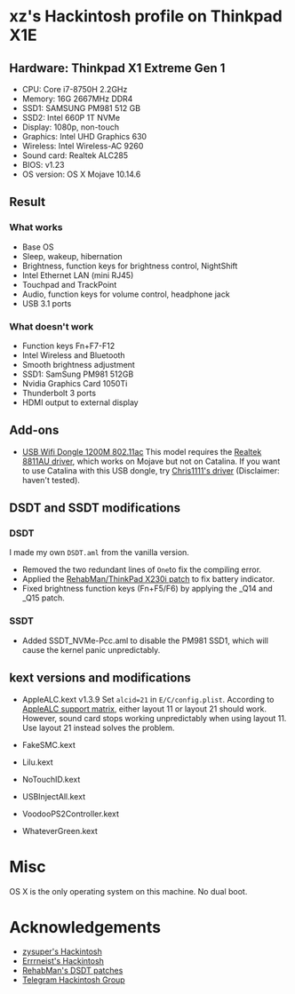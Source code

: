 # xz's Hackintosh profile on Thinkpad X1E

## Hardware: Thinkpad X1 Extreme Gen 1

- CPU: Core i7-8750H 2.2GHz
- Memory: 16G 2667MHz DDR4
- SSD1: SAMSUNG PM981 512 GB
- SSD2: Intel 660P 1T NVMe
- Display: 1080p, non-touch
- Graphics: Intel UHD Graphics 630
- Wireless: Intel Wireless-AC 9260
- Sound card: Realtek ALC285
- BIOS: v1.23
- OS version: OS X Mojave 10.14.6

## Result

### What works

- Base OS
- Sleep, wakeup, hibernation
- Brightness, function keys for brightness control, NightShift
- Intel Ethernet LAN (mini RJ45) 
- Touchpad and TrackPoint
- Audio, function keys for volume control, headphone jack
- USB 3.1 ports

### What doesn't work

- Function keys Fn+F7-F12
- Intel Wireless and Bluetooth
- Smooth brightness adjustment
- SSD1: SamSung PM981 512GB
- Nvidia Graphics Card 1050Ti
- Thunderbolt 3 ports
- HDMI output to external display

## Add-ons

- [USB Wifi Dongle 1200M 802.11ac](https://www.amazon.ca/gp/product/B07P7JQVKB/ref=ppx_yo_dt_b_asin_title_o00_s00?ie=UTF8&psc=1)
  This model requires the [Realtek 8811AU driver](http://u6v.cn/5ovGu2), which works on Mojave but not on Catalina.
  If you want to use Catalina with this USB dongle, try [Chris1111's driver](https://github.com/chris1111/Wireless-USB-Adapter) (Disclaimer: haven't tested).

## DSDT and SSDT modifications

### DSDT
I made my own `DSDT.aml` from the vanilla version.

- Removed the two redundant lines of `One`to fix the compiling error.
- Applied the [RehabMan/ThinkPad X230i patch](https://github.com/RehabMan/Laptop-DSDT-Patch/blob/master/battery/battery_Lenovo-X230i.txt) to fix battery indicator.
- Fixed brightness function keys (Fn+F5/F6) by applying the _Q14 and _Q15 patch.

### SSDT

- Added SSDT_NVMe-Pcc.aml to disable the PM981 SSD1, which will cause the kernel panic unpredictably.

## kext versions and modifications

- AppleALC.kext v1.3.9
  Set `alcid=21` in `E/C/config.plist`. According to [AppleALC support matrix](https://github.com/acidanthera/AppleALC/wiki/Supported-codecs), either layout 11 or layout 21 should work. However, sound card stops working unpredictably when using layout 11. Use layout 21 instead solves the problem.
  
- FakeSMC.kext

- Lilu.kext

- NoTouchID.kext

- USBInjectAll.kext

- VoodooPS2Controller.kext

- WhateverGreen.kext


# Misc

OS X is the only operating system on this machine. No dual boot.

# Acknowledgements

- [zysuper's Hackintosh](https://github.com/zysuper/Thinkpad-X1-extreme-EFI) 
- [Errrneist's Hackintosh](https://github.com/Errrneist/Hackintosh-Thinkpad-X1-Extreme)
- [RehabMan's DSDT patches](https://github.com/RehabMan/Laptop-DSDT-Patch)
- [Telegram Hackintosh Group](https://t.me/joinchat/FSuP2UI4ALt1uIVmQ5E6lg)
